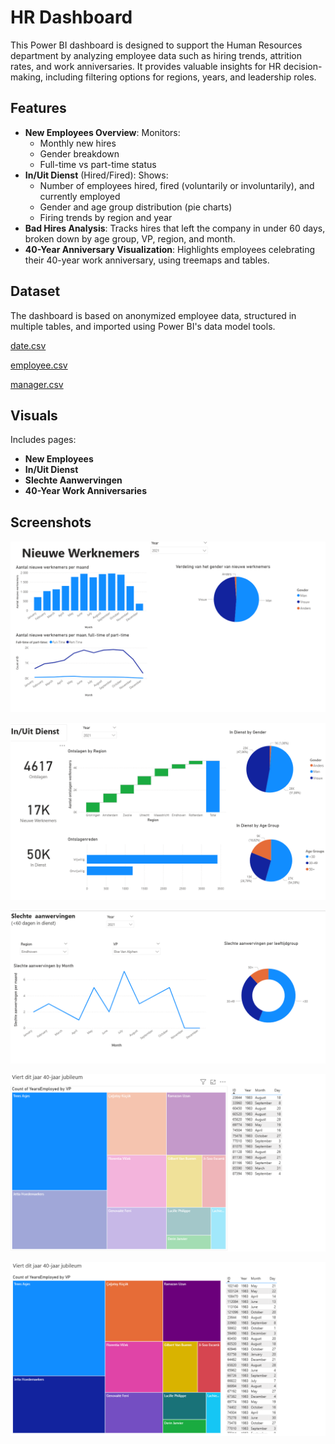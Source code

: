 # HR Dashboard

This Power BI dashboard is designed to support the Human Resources department by analyzing employee data such as hiring trends, attrition rates, and work anniversaries. It provides valuable insights for HR decision-making, including filtering options for regions, years, and leadership roles.

## Features
- **New Employees Overview**: Monitors:
  - Monthly new hires
  - Gender breakdown
  - Full-time vs part-time status
- **In/Uit Dienst** (Hired/Fired): Shows:
  - Number of employees hired, fired (voluntarily or involuntarily), and currently employed
  - Gender and age group distribution (pie charts)
  - Firing trends by region and year
- **Bad Hires Analysis**: Tracks hires that left the company in under 60 days, broken down by age group, VP, region, and month.
- **40-Year Anniversary Visualization**: Highlights employees celebrating their 40-year work anniversary, using treemaps and tables.



## Dataset

The dashboard is based on anonymized employee data, structured in multiple tables, and imported using Power BI's data model tools.

[date.csv](https://prod-jarvis-public.s3.eu-west-1.amazonaws.com/38fe7a67-e318-4ff1-bbf5-f42e2cc7a44c/nl/1/date.csv)

[employee.csv](https://prod-jarvis-public.s3.eu-west-1.amazonaws.com/38fe7a67-e318-4ff1-bbf5-f42e2cc7a44c/nl/1/employee.csv)

[manager.csv](https://prod-jarvis-public.s3.eu-west-1.amazonaws.com/38fe7a67-e318-4ff1-bbf5-f42e2cc7a44c/nl/1/manager.csv)

## Visuals

Includes pages:
- **New Employees**
- **In/Uit Dienst**
- **Slechte Aanwervingen**
- **40-Year Work Anniversaries**



## Screenshots
![New Employees](./screenshots/nieuwe_werknemers.png)

![Hires/Fires/Currently employeed](./screenshots/in_uit_dienst.png)

![Bad Hires Overview](./screenshots/slechte_aanwervingen.png)

![40 Year Anniversary](./screenshots/40_jaar_jubileum.png)

![40 Year Anniversary All Selected](./screenshots/40_jaar_jubileum_all_selected.png)


